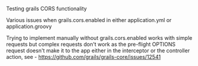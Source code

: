 Testing grails CORS functionality

Various issues when grails.cors.enabled in either application.yml or application.groovy

Trying to implement manually without grails.cors.enabled works with simple requests but
complex requests don't work as the pre-flight OPTIONS request doesn't make it to the app
either in the interceptor or the controller action, see - https://github.com/grails/grails-core/issues/12541
